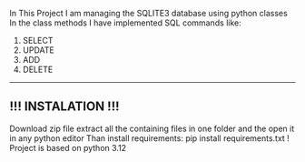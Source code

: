 In This Project I am managing the SQLITE3 database using python classes
In the class methods I have implemented SQL commands like: 

1) SELECT
2) UPDATE
3) ADD
4) DELETE

-------------------
!!! INSTALATION !!!
-------------------

Download zip file extract all the containing files in one folder and the open it in any python editor
Than install requirements: pip install requirements.txt
! Project is based on python 3.12

